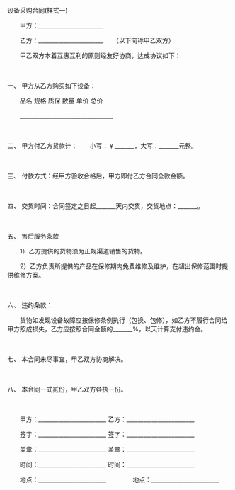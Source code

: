 



设备采购合同(样式一)



 

　　甲方：_______________________

　　乙方：_______________________　　（以下简称甲乙双方）　　

　　甲乙双方本着互惠互利的原则经友好协商，达成协议如下：

　　

一、
甲方从乙方购买如下设备：　　

　　品名 规格 质保 数量 单价 总价　　

　　_________________________________

　　

二、
甲方付乙方货款计：　　小写：￥_______，大写：_______元整。

　　

三、
付款方式：经甲方验收合格后，甲方即付乙方合同全款金额。

　　

四、
交货时间：合同签定之日起_______天内交货，交货地点：_______。

　　

五、
售后服务条款　　

　　1）乙方提供的货物须为正规渠道销售的货物。

　　2）乙方负责所提供的产品在保修期内免费维修及维护，在超出保修范围时提供维修方案。

　　

六、
违约条款：　　

　　货物如发现设备故障应按保修条例执行（包换、包修），如乙方不履行合同给甲方照成损失，乙方应按照合同金额的_______%，以天计算支付违约金。

　　

七、
本合同未尽事宜，甲乙双方协商解决。

　　

八、
本合同一式贰份，甲乙双方各执一份。　　

　　

　　甲方：________________________ 乙方：________________________

　　签字：________________________ 签字：________________________

　　盖章：________________________ 盖章：________________________

　　时间：________________________ 时间：________________________

　　地点：________________________　　　　 地点：________________________